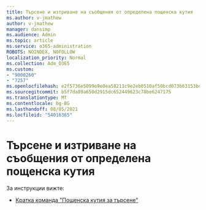 ```yaml
---
title: Търсене и изтриване на съобщения от определена пощенска кутия
ms.author: v-jmathew
author: v-jmathew
manager: dansimp
ms.audience: Admin
ms.topic: article
ms.service: o365-administration
ROBOTS: NOINDEX, NOFOLLOW
localization_priority: Normal
ms.collection: Adm_O365
ms.custom:
- "9000260"
- "7257"
ms.openlocfilehash: e2f5736e5099e9e0ea58211c9e2eb0510af50bcd073b63153bd13eca1266c318
ms.sourcegitcommit: b5f7da89a650d2915dc652449623c78be6247175
ms.translationtype: MT
ms.contentlocale: bg-BG
ms.lasthandoff: 08/05/2021
ms.locfileid: "54016365"
---
```

# <a name="search-and-delete-messages-from-a-specific-mailbox"></a>Търсене и изтриване на съобщения от определена пощенска кутия

За инструкции вижте:

* [Кратка команда "Пощенска кутия за търсене"](https://docs.microsoft.com/powershell/module/exchange/mailboxes/search-mailbox)
